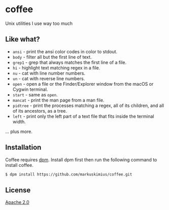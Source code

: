 # coffee
Unix utilities I use way too much


## Like what?

* `ansi` - print the ansi color codes in color to stdout.
* `body` - filter all but the first line of text.
* `grep1` - grep that always matches the first line of a file.
* `hi` - highlight text matching regex in a file.
* `nu` - cat with line number numbers.
* `un` - cat with reverse line numbers.
* `open` - open a file or the Finder/Explorer window from the macOS or Cygwin
  terminal.
* `start` - same as `open`.
* `mancat` - print the man page from a man file.
* `pidtree` - print the processes matching a regex, all of its children, and
  all of its ancestors, as a tree.
* `left` - print only the left part of a text file that fits inside the
  terminal width.

... plus more.


## Installation

Coffee requires [dpm].  Install dpm first then run the following command to
install coffee.

```bash
$ dpm install https://github.com/markuskimius/coffee.git
```


## License

[Apache 2.0]


[Apache 2.0]: <https://github.com/markuskimius/coffee/blob/master/LICENSE>
       [dpm]: <https://github.com/markuskimius/dpm>

